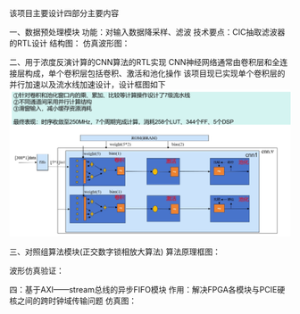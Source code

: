 该项目主要设计四部分主要内容

一、数据预处理模块
功能：对输入数据降采样、滤波
技术要点：CIC抽取滤波器的RTL设计
结构图：
仿真波形图：

二、用于浓度反演计算的CNN算法的RTL实现
CNN神经网络通常由卷积层和全连接层构成，单个卷积层包括卷积、激活和池化操作
该项目现已实现单个卷积层的并行加速以及流水线加速设计，设计框图如下
![image](https://github.com/hustyll/PAS_CNN_FPGA/blob/main/image/%E5%8D%95%E5%B1%82%E5%8D%B7%E7%A7%AF%E5%8A%A0%E9%80%9F%E6%A1%86%E5%9B%BE.png)

三、对照组算法模块(正交数字锁相放大算法)
算法原理框图：

波形仿真验证：


四：基于AXI——stream总线的异步FIFO模块
作用：解决FPGA各模块与PCIE硬核之间的跨时钟域传输问题
仿真图：
